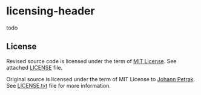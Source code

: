 # licensing-header

todo

## License

Revised source code is licensed under the term of [MIT License](https://en.wikipedia.org/wiki/MIT_License). See attached [LICENSE](https://github.com/crgeee/licensing-header/blob/master/LICENSE) file.

Original source is licensed under the term of MIT License to [Johann Petrak](https://github.com/johann-petrak). See [LICENSE.txt](https://github.com/johann-petrak/licenseheaders/) file for more information.
